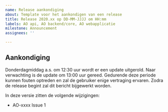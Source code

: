 ```yaml
---
name: Release aankondiging
about: Template voor het aankondigen van een release
title: Release 2020.xx op DD-MM-JJJJ om HH:mm
labels: AO api, AO backend/core, AO webapplicatie
milestone: Announcement
assignees: ''

---
```


## Aankondiging

Donderdagmiddag a.s. om 12:30 uur wordt er een update uitgerold. Naar verwachting is de update om 13:00 uur gereed. Gedurende deze periode kunnen fouten optreden en zal de gebruiker enige vertraging ervaren. Zodra de release begint zal dit bericht bijgewerkt worden.

In deze versie zitten de volgende wijzigingen:

* AO-xxxx Issue 1
